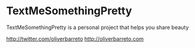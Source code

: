 TextMeSomethingPretty
=====================

TextMeSomethingPretty is a personal project that helps you share beauty

http://twitter.com/oliverbarreto
http://oliverbarreto.com
